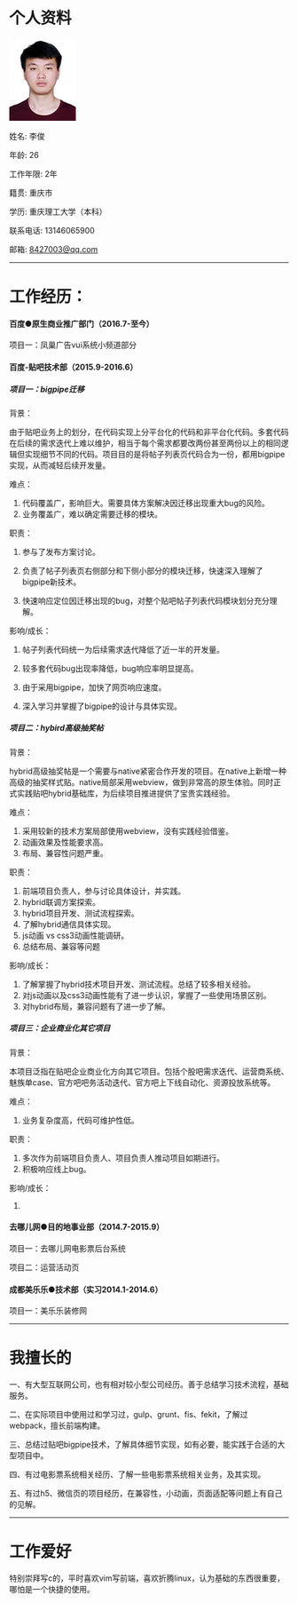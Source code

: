 # 个人资料

![](/assets/me.jpg)

姓名: 李俊

年龄: 26

工作年限: 2年

籍贯: 重庆市

学历: 重庆理工大学（本科）

联系电话: 13146065900

邮箱: 8427003@qq.com

---

# 工作经历：

#### 百度●原生商业推广部门（2016.7-至今）

项目一：凤巢广告vui系统小频道部分

#### 百度-贴吧技术部（2015.9-2016.6）

##### 项目一：bigpipe迁移

背景：

由于贴吧业务上的划分，在代码实现上分平台化的代码和非平台化代码。多套代码在后续的需求迭代上难以维护，相当于每个需求都要改两份甚至两份以上的相同逻辑但实现细节不同的代码。项目目的是将帖子列表页代码合为一份，都用bigpipe实现，从而减轻后续开发量。

难点：

1. 代码覆盖广，影响巨大。需要具体方案解决因迁移出现重大bug的风险。
2. 业务覆盖广，难以确定需要迁移的模块。


职责：

1. 参与了发布方案讨论。

2. 负责了帖子列表页右侧部分和下侧小部分的模块迁移，快速深入理解了bigpipe新技术。

3. 快速响应定位因迁移出现的bug，对整个贴吧帖子列表代码模块划分充分理解。


影响/成长：

1. 帖子列表代码统一为后续需求迭代降低了近一半的开发量。

2. 较多套代码bug出现率降低，bug响应率明显提高。

3. 由于采用bigpipe，加快了网页响应速度。

4. 深入学习并掌握了bigpipe的设计与具体实现。


##### 项目二：hybird高级抽奖帖

背景：

hybrid高级抽奖帖是一个需要与native紧密合作开发的项目。在native上新增一种高级的抽奖样式贴。native局部采用webview，做到非常高的原生体验。同时正式实践贴吧hybrid基础库，为后续项目推进提供了宝贵实践经验。


难点：

1. 采用较新的技术方案局部使用webview，没有实践经验借鉴。
2. 动画效果及性能要求高。
3. 布局、兼容性问题严重。

职责：

1. 前端项目负责人，参与讨论具体设计，并实践。 
2. hybrid联调方案探索。
3. hybrid项目开发、测试流程探索。
4. 了解hybrid通信具体实现。
5. js动画 vs css3动画性能调研。
6. 总结布局、兼容等问题

影响/成长：

1. 了解掌握了hybrid技术项目开发、测试流程。总结了较多相关经验。
2. 对js动画以及css3动画性能有了进一步认识，掌握了一些使用场景区别。  
3. 对hybrid布局，兼容问题有了进一步了解。

##### 项目三：企业商业化其它项目

背景：

本项目泛指在贴吧企业商业化方向其它项目。包括个股吧需求迭代、运营商系统、魅族单case、官方吧吧务活动迭代、官方吧上下线自动化、资源投放系统等。

难点：

1. 业务复杂度高，代码可维护性低。

职责：

1. 多次作为前端项目负责人、项目负责人推动项目如期进行。
2. 积极响应线上bug。

影响/成长：

1. 



#### 去哪儿网●目的地事业部（2014.7-2015.9）

项目一：去哪儿网电影票后台系统

项目二：运营活动页

#### 成都美乐乐●技术部（实习2014.1-2014.6）

项目一：美乐乐装修网

---

# 我擅长的

一、有大型互联网公司，也有相对较小型公司经历。善于总结学习技术流程，基础服务。

二、在实际项目中使用过和学习过，gulp、grunt、fis、fekit，了解过webpack，擅长前端构建。

三、总结过贴吧bigpipe技术，了解具体细节实现，如有必要，能实践于合适的大型项目中。

四、有过电影票系统相关经历、了解一些电影票系统相关业务，及其实现。

五、有过h5、微信页的项目经历，在兼容性，小动画，页面适配等问题上有自己的见解。

---

# 工作爱好

特别崇拜写c的，平时喜欢vim写前端，喜欢折腾linux，认为基础的东西很重要，哪怕是一个快捷的使用。

